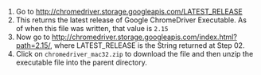 01. Go to http://chromedriver.storage.googleapis.com/LATEST_RELEASE
02. This returns the latest release of Google ChromeDriver Executable. As of 
    when this file was written, that value is `2.15`
03. Now go to http://chromedriver.storage.googleapis.com/index.html?path=2.15/,
    where LATEST_RELEASE is the String returned at Step 02.
04. Click on `chromedriver_mac32.zip` to download the file and then unzip the
    executable file into the parent directory.